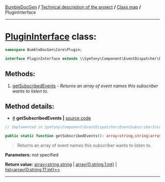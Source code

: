 <!-- {% raw %} -->
<embed> <a href="/docs/README.md">BumbleDocGen</a> <b>/</b> <a href="/docs/tech/readme.md">Technical description of the project</a> <b>/</b> <a href="/docs/tech/map.md">Class map</a> <b>/</b> PluginInterface<hr> </embed>

<h1>
    <a href="https://github.com/bumble-tech/bumble-doc-gen/blob/master/src/Core/Plugin/PluginInterface.php#L9">PluginInterface</a> class:
</h1>





```php
namespace BumbleDocGen\Core\Plugin;

interface PluginInterface extends \\Symfony\Component\EventDispatcher\EventSubscriberInterface implements \Symfony\Component\EventDispatcher\EventSubscriberInterface
```









<h2>Methods:</h2>

<ol>
<li>
    <a href="#mgetsubscribedevents">getSubscribedEvents</a>
    - <i>Returns an array of event names this subscriber wants to listen to.</i></li>
</ol>







<h2>Method details:</h2>

<div class='method_description-block'>

<ul>
<li><a name="mgetsubscribedevents" href="#mgetsubscribedevents">#</a>
 <b>getSubscribedEvents</b>
    <b>|</b> <a href="https://github.com/bumble-tech/bumble-doc-gen/blob/master/vendor/symfony/event-dispatcher/EventSubscriberInterface.php#L48">source code</a></li>
</ul>

```php
// Implemented in Symfony\Component\EventDispatcher\EventSubscriberInterface

public static function getSubscribedEvents(): array<string,string|array{0:string,1:int}|list<array{0:string,1?:int}>>;
```

<blockquote>Returns an array of event names this subscriber wants to listen to.</blockquote>

<b>Parameters:</b> not specified

<b>Return value:</b> <a href='https://www.php.net/manual/en/language.types.array.php'>array<string,string</a> | <a href='https://www.php.net/manual/en/language.types.array.php'>array{0:string,1:int}</a> | <a href='https://www.php.net/manual/en/language.types.array.php'>list<array{0:string,1?:int}>></a>


</div>
<hr>

<!-- {% endraw %} -->